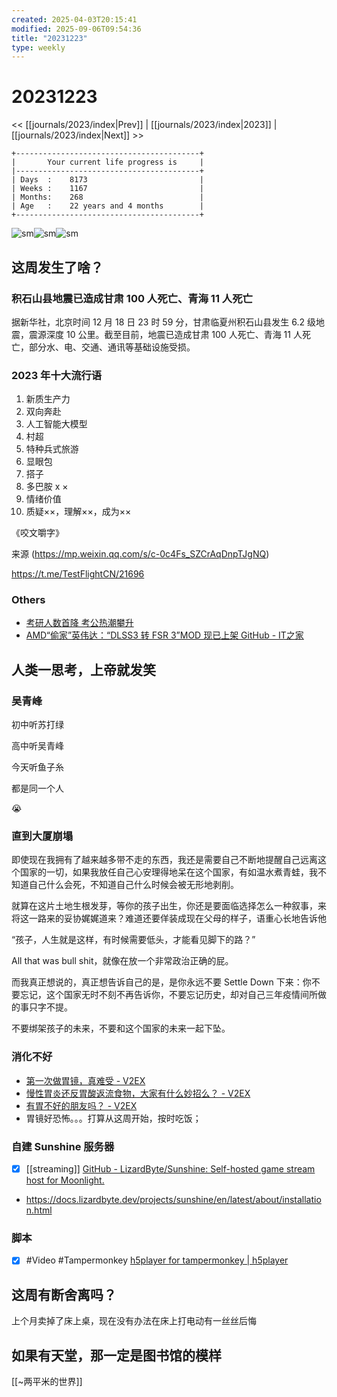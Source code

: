 ```yaml
---
created: 2025-04-03T20:15:41
modified: 2025-09-06T09:54:36
title: "20231223"
type: weekly
---
```


# 20231223

<< [[journals/2023/index|Prev]] | [[journals/2023/index|2023]] | [[journals/2023/index|Next]] >>

```shell
+-----------------------------------------+
|       Your current life progress is     |
|-----------------------------------------+
| Days  :    8173                         |
| Weeks :    1167                         |
| Months:    268                          |
| Age   :    22 years and 4 months        |
+-----------------------------------------+
```

![sm](https://img.owspace.com/Public/uploads/Download/2023/1218.jpg)![sm](https://img.owspace.com/Public/uploads/Download/2023/1217.jpg)![sm](https://img.owspace.com/Public/uploads/Download/2023/1220.jpg)

## 这周发生了啥？

### 积石山县地震已造成甘肃 100 人死亡、青海 11 人死亡

据新华社，北京时间 12 月 18 日 23 时 59 分，甘肃临夏州积石山县发生 6.2 级地震，震源深度 10 公里。截至目前，地震已造成甘肃 100 人死亡、青海 11 人死亡，部分水、电、交通、通讯等基础设施受损。

### 2023 年十大流行语

1. 新质生产力
2. 双向奔赴
3. 人工智能大模型
4. 村超
5. 特种兵式旅游
6. 显眼包
7. 搭子
8. 多巴胺 x ×
9. 情绪价值
10. 质疑××，理解××，成为××

《咬文嚼字》

来源 (https://mp.weixin.qq.com/s/c-0c4Fs_SZCrAqDnpTJgNQ)

https://t.me/TestFlightCN/21696

### Others

- [考研人数首降 考公热潮攀升](https://t.me/OutsightChina/5106)
- [AMD“偷家”英伟达：“DLSS3 转 FSR 3”MOD 现已上架 GitHub - IT之家](https://www.ithome.com/0/740/047.htm)

## 人类一思考，上帝就发笑

### 吴青峰

初中听苏打绿

高中听吴青峰

​今天听鱼子糸

​都是同一个人

😭

### 直到大厦崩塌

即使现在我拥有了越来越多带不走的东西，我还是需要自己不断地提醒自己远离这个国家的一切，如果我放任自己心安理得地呆在这个国家，有如温水煮青蛙，我不知道自己什么会死，不知道自己什么时候会被无形地剥削。

就算在这片土地生根发芽，等你的孩子出生，你还是要面临选择怎么一种叙事，来将这一路来的妥协娓娓道来？难道还要佯装成现在父母的样子，语重心长地告诉他

“孩子，人生就是这样，有时候需要低头，才能看见脚下的路？”

All that was bull shit，就像在放一个非常政治正确的屁。

而我真正想说的，真正想告诉自己的是，是你永远不要 Settle Down 下来：你不要忘记，这个国家无时不刻不再告诉你，不要忘记历史，却对自己三年疫情间所做的事只字不提。

不要绑架孩子的未来，不要和这个国家的未来一起下坠。

### 消化不好

- [第一次做胃镜，真难受 - V2EX](https://v2ex.com/t/519438)
- [慢性胃炎还反胃酸返流食物，大家有什么妙招么？ - V2EX](https://v2ex.com/t/713088)
- [有胃不好的朋友吗？ - V2EX](https://jp.v2ex.com/t/375980)
- 胃镜好恐怖。。。打算从这周开始，按时吃饭；

### 自建 Sunshine 服务器

- [x] [[streaming]] [GitHub - LizardByte/Sunshine: Self-hosted game stream host for Moonlight.](https://github.com/SunshineStream/Sunshine)
- https://docs.lizardbyte.dev/projects/sunshine/en/latest/about/installation.html

### 脚本

- [x] \#Video \#Tampermonkey [h5player for tampermonkey | h5player](https://h5player.anzz.top/home/Introduction.html)

## 这周有断舍离吗？

上个月卖掉了床上桌，现在没有办法在床上打电动有一丝丝后悔

## 如果有天堂，那一定是图书馆的模样

[[~两平米的世界]]

